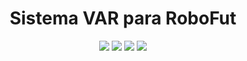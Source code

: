 <h1 align="center">Sistema VAR para RoboFut</h1>
<p align="center">
  <img src="https://img.shields.io/badge/python-3.10+-blue?logo=python">
  <img src="https://img.shields.io/badge/OpenCV-enabled-green?logo=opencv">
  <img src="https://img.shields.io/badge/CustomTkinter-GUI-blueviolet">
  <img src="https://img.shields.io/badge/pygame-enabled-brightgreen?style=flat-square">

</p>
